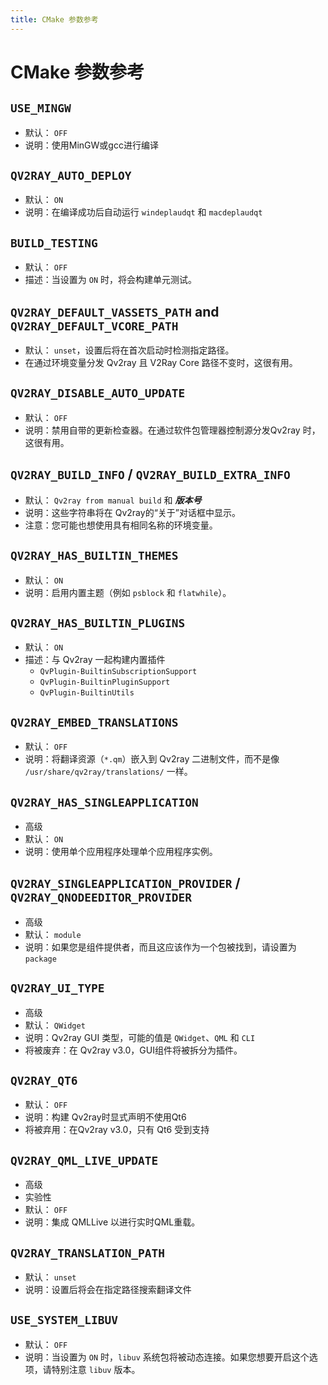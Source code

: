 ```yaml
---
title: CMake 参数参考
---
```


# CMake 参数参考

## `USE_MINGW`

- 默认： `OFF`
- 说明：使用MinGW或gcc进行编译

## `QV2RAY_AUTO_DEPLOY`

- 默认： `ON`
- 说明：在编译成功后自动运行 `windeplaudqt` 和 `macdeplaudqt`

## `BUILD_TESTING`

- 默认： `OFF`
- 描述：当设置为 `ON` 时，将会构建单元测试。

## `QV2RAY_DEFAULT_VASSETS_PATH` and `QV2RAY_DEFAULT_VCORE_PATH`

- 默认： `unset`，设置后将在首次启动时检测指定路径。
- 在通过环境变量分发 Qv2ray 且 V2Ray Core 路径不变时，这很有用。

## `QV2RAY_DISABLE_AUTO_UPDATE`

- 默认： `OFF`
- 说明：禁用自带的更新检查器。在通过软件包管理器控制源分发Qv2ray 时，这很有用。

## `QV2RAY_BUILD_INFO` / `QV2RAY_BUILD_EXTRA_INFO`

- 默认： `Qv2ray from manual build` 和 ***版本号***
- 说明：这些字符串将在 Qv2ray的“关于”对话框中显示。
- 注意：您可能也想使用具有相同名称的环境变量。

## `QV2RAY_HAS_BUILTIN_THEMES`

- 默认： `ON`
- 说明：启用内置主题（例如 `psblock` 和 `flatwhile`）。

## `QV2RAY_HAS_BUILTIN_PLUGINS`

- 默认： `ON`
- 描述：与 Qv2ray 一起构建内置插件
    - `QvPlugin-BuiltinSubscriptionSupport`
    - `QvPlugin-BuiltinPluginSupport`
    - `QvPlugin-BuiltinUtils`

## `QV2RAY_EMBED_TRANSLATIONS`

- 默认： `OFF`
- 说明：将翻译资源（`*.qm`）嵌入到 Qv2ray 二进制文件，而不是像 `/usr/share/qv2ray/translations/` 一样。

## `QV2RAY_HAS_SINGLEAPPLICATION`

- 高级
- 默认： `ON`
- 说明：使用单个应用程序处理单个应用程序实例。

## `QV2RAY_SINGLEAPPLICATION_PROVIDER` / `QV2RAY_QNODEEDITOR_PROVIDER`

- 高级
- 默认： `module`
- 说明：如果您是组件提供者，而且这应该作为一个包被找到，请设置为 `package`

## `QV2RAY_UI_TYPE`

- 高级
- 默认： `QWidget`
- 说明：Qv2ray GUI 类型，可能的值是 `QWidget`、`QML` 和 `CLI`
- 将被废弃：在 Qv2ray v3.0，GUI组件将被拆分为插件。

## `QV2RAY_QT6`

- 默认： `OFF`
- 说明：构建 Qv2ray时显式声明不使用Qt6
- 将被弃用：在Qv2ray v3.0，只有 Qt6 受到支持

## `QV2RAY_QML_LIVE_UPDATE`

- 高级
- 实验性
- 默认： `OFF`
- 说明：集成 QMLLive 以进行实时QML重载。

## `QV2RAY_TRANSLATION_PATH`

- 默认： `unset`
- 说明：设置后将会在指定路径搜索翻译文件

## `USE_SYSTEM_LIBUV`

- 默认： `OFF`
- 说明：当设置为 `ON` 时，`libuv` 系统包将被动态连接。如果您想要开启这个选项，请特别注意 `libuv` 版本。

